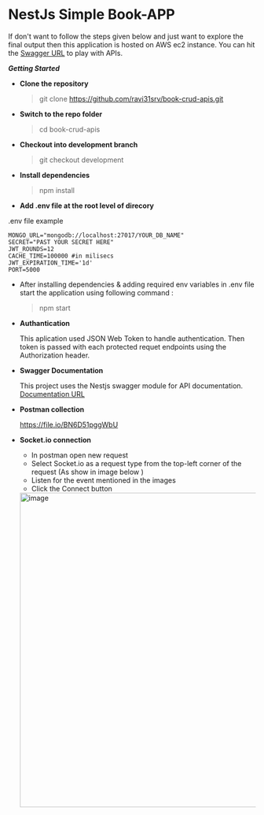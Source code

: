 # NestJs Simple Book-APP

If don't want to follow the steps given below and just want to explore the final output then this application is hosted on AWS ec2 instance. You can hit the [Swagger URL](http://3.111.219.124:5000/Doc) to play with APIs.



***Getting Started***


+ **Clone the repository**

  > git clone https://github.com/ravi31srv/book-crud-apis.git

+ **Switch to the repo folder**

  > cd book-crud-apis

+ **Checkout into development branch**

  > git checkout development

+ **Install dependencies**
  
   > npm install

+ **Add .env file at the root level of direcory**

.env file example 
```Dotenv
MONGO_URL="mongodb://localhost:27017/YOUR_DB_NAME"
SECRET="PAST YOUR SECRET HERE"
JWT_ROUNDS=12
CACHE_TIME=100000 #in milisecs
JWT_EXPIRATION_TIME='1d'
PORT=5000

```
+ After installing dependencies & adding required env variables in .env file start the application using following command :

    > npm start
 
 
+ **Authantication**

   This aplication used JSON Web Token to handle authentication. Then token is passed with each protected requet endpoints using the Authorization header.



+ **Swagger Documentation**

    This project uses the Nestjs swagger module for API documentation. 
    [Documentation URL](http://3.111.219.124:5000/Doc)
    
 
+ **Postman collection**

   https://file.io/BN6D51pggWbU 


+ **Socket.io connection**
    - In postman open new request 
    - Select Socket.io as a request type from the top-left corner of the request (As show in image below )
    - Listen for the event mentioned in the images
    - Click the Connect button
  
  
  
  
  
  <img width="639" alt="image" src="https://github.com/ravi31srv/book-crud-apis/assets/34208768/648f6e67-d4c3-4560-a47d-2482ae3f4f0a">





